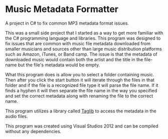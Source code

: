 # Music Metadata Formatter
A project in C# to fix common MP3 metadata format issues.

This was a small side project that I started as a way to get more familiar with the C# programming language and libraries. 
This program was designed to fix issues that are common with music file metadata downloaded from smaller musicians and sources other than 
large music distribution platforms such as Amazon, iTunes, or Band camp. The issue is that the metadata of downloaded music would 
contain both the artist and the title in the file-name but the file's metadata would be empty.

What this program does is allow you to select a folder containing music. Then after you click the start button it 
will iterate through the files in that folder and if the file is a recognized file type it will parse the file name. 
If it finds a hyphen it will then separate the file name in the way you specified and set the correct metadata along with 
renaming the file to the correct name.  

This program utilizes a library called [Taglib](http://taglib.org/) to access the metadata in the audio files.
 
This program was created using Visual Studios 2012 and can be compiled without any dependencies. 
